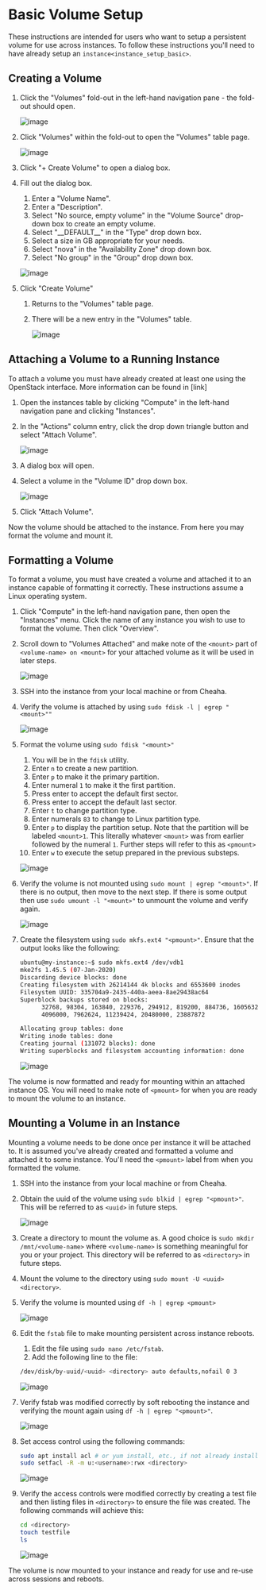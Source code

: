 # Basic Volume Setup

These instructions are intended for users who want to setup a persistent volume for use across instances. To follow these instructions you'll need to have already setup an `instance<instance_setup_basic>`.

## Creating a Volume

1. Click the "Volumes" fold-out in the left-hand navigation pane - the fold-out should open.

    ![image](./images/volumes_000.png)

2. Click "Volumes" within the fold-out to open the "Volumes" table page.

    ![image](./images/volumes_001.png)

3. Click "+ Create Volume" to open a dialog box.

4. Fill out the dialog box.

    1. Enter a "Volume Name".
    2. Enter a "Description".
    3. Select "No source, empty volume" in the "Volume Source" drop-down box to create an empty volume.
    4. Select "\_\_DEFAULT\_\_" in the "Type" drop down box.
    5. Select a size in GB appropriate for your needs.
    6. Select "nova" in the "Availability Zone" drop down box.
    7. Select "No group" in the "Group" drop down box.

    ![image](./images/volumes_002.png)

5. Click "Create Volume"

    1. Returns to the "Volumes" table page.
    2. There will be a new entry in the "Volumes" table.

        ![image](./images/volumes_003.png)

## Attaching a Volume to a Running Instance

To attach a volume you must have already created at least one using the OpenStack interface. More information can be found in \[link\]

1. Open the instances table by clicking "Compute" in the left-hand navigation pane and clicking "Instances".

2. In the "Actions" column entry, click the drop down triangle button and select "Attach Volume".

    ![image](./images/instances_018.png)

3. A dialog box will open.

4. Select a volume in the "Volume ID" drop down box.

    ![image](./images/instances_019.png)

5. Click "Attach Volume".

Now the volume should be attached to the instance. From here you may format the volume and mount it.

## Formatting a Volume

To format a volume, you must have created a volume and attached it to an instance capable of formatting it correctly. These instructions assume a Linux operating system.

1. Click "Compute" in the left-hand navigation pane, then open the "Instances" menu. Click the name of any instance you wish to use to format the volume. Then click "Overview".

2. Scroll down to "Volumes Attached" and make note of the `<mount>` part of `<volume-name> on <mount>` for your attached volume as it will be used in later steps.

    ![image](./images/persistent_volumes_000.png)

3. SSH into the instance from your local machine or from Cheaha.

4. Verify the volume is attached by using `sudo fdisk -l | egrep "<mount>""`

    ![image](./images/persistent_volumes_001.png)

5. Format the volume using `sudo fdisk "<mount>"`

    1. You will be in the `fdisk` utility.
    2. Enter `n` to create a new partition.
    3. Enter `p` to make it the primary partition.
    4. Enter numeral `1` to make it the first partition.
    5. Press enter to accept the default first sector.
    6. Press enter to accept the default last sector.
    7. Enter `t` to change partition type.
    8. Enter numerals `83` to change to Linux partition type.
    9. Enter `p` to display the partition setup. Note that the partition will be labeled `<mount>1`. This literally whatever `<mount>` was from earlier followed by the numeral `1`. Further steps will refer to this as `<pmount>`
    10. Enter `w` to execute the setup prepared in the previous substeps.

    ![image](./images/persistent_volumes_002.png)

6. Verify the volume is not mounted using `sudo mount | egrep "<mount>"`. If there is no output, then move to the next step. If there is some output then use `sudo umount -l "<mount>"` to unmount the volume and verify again.

    ![image](./images/persistent_volumes_003.png)

7. Create the filesystem using `sudo mkfs.ext4 "<pmount>"`. Ensure that the output looks like the following:

    ```bash
    ubuntu@my-instance:~$ sudo mkfs.ext4 /dev/vdb1
    mke2fs 1.45.5 (07-Jan-2020)
    Discarding device blocks: done
    Creating filesystem with 26214144 4k blocks and 6553600 inodes
    Filesystem UUID: 335704a9-2435-440a-aeea-8ae29438ac64
    Superblock backups stored on blocks:
          32768, 98304, 163840, 229376, 294912, 819200, 884736, 1605632, 654208,
          4096000, 7962624, 11239424, 20480000, 23887872

    Allocating group tables: done
    Writing inode tables: done
    Creating journal (131072 blocks): done
    Writing superblocks and filesystem accounting information: done
    ```

    ![image](./images/persistent_volumes_004.png)

The volume is now formatted and ready for mounting within an attached instance OS. You will need to make note of `<pmount>` for when you are ready to mount the volume to an instance.

## Mounting a Volume in an Instance

Mounting a volume needs to be done once per instance it will be attached to. It is assumed you've already created and formatted a volume and attached it to some instance. You'll need the `<pmount>` label from when you formatted the volume.

1. SSH into the instance from your local machine or from Cheaha.

2. Obtain the uuid of the volume using `sudo blkid | egrep "<pmount>"`. This will be referred to as `<uuid>` in future steps.

    ![image](./images/persistent_volumes_005.png)

3. Create a directory to mount the volume as. A good choice is `sudo mkdir /mnt/<volume-name>` where `<volume-name>` is something meaningful for you or your project. This directory will be referred to as `<directory>` in future steps.

4. Mount the volume to the directory using `sudo mount -U <uuid> <directory>`.

5. Verify the volume is mounted using `df -h | egrep <pmount>`

    ![image](./images/persistent_volumes_006.png)

6. Edit the `fstab` file to make mounting persistent across instance reboots.

    1. Edit the file using `sudo nano /etc/fstab`.
    2. Add the following line to the file:

    ``` bash
    /dev/disk/by-uuid/<uuid> <directory> auto defaults,nofail 0 3
    ```

    ![image](./images/persistent_volumes_007.png)

7. Verify <span class="title-ref">fstab</span> was modified correctly by soft rebooting the instance and verifying the mount again using `df -h | egrep "<pmount>"`.

    ![image](./images/persistent_volumes_008.png)

8. Set access control using the following commands:

    ``` bash
    sudo apt install acl # or yum install, etc., if not already installed
    sudo setfacl -R -m u:<username>:rwx <directory>
    ```

    ![image](./images/persistent_volumes_009.png)

9. Verify the access controls were modified correctly by creating a test file and then listing files in `<directory>` to ensure the file was created. The following commands will achieve this:

    ``` bash
    cd <directory>
    touch testfile
    ls
    ```

    ![image](./images/persistent_volumes_010.png)

The volume is now mounted to your instance and ready for use and re-use across sessions and reboots.
